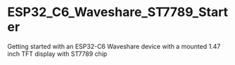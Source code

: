 # ESP32_C6_Waveshare_ST7789_Starter
Getting started with an ESP32-C6 Waveshare device with a mounted 1.47 inch TFT display with ST7789 chip
